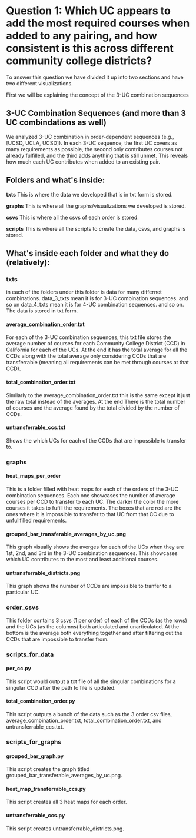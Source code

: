 # **Question 1:** Which UC appears to add the most required courses when added to any pairing, and how consistent is this across different community college districts?

To answer this question we have divided it up into two sections and have two different visualizations. 

First we will be explaining the concept of the 3-UC combination sequences

## 3-UC Combination Sequences (and more than 3 UC combindations as well)
We analyzed 3-UC combination in order-dependent sequences (e.g., [UCSD, UCLA, UCSD]). In each 3-UC sequence, the first UC covers as many requirements as possible, the second only contributes courses not already fulfilled, and the third adds anything that is still unmet. This reveals how much each UC contributes when added to an existing pair.​

## Folders and what's inside:

**txts**
This is where the data we developed that is in txt form is stored.

**graphs**
This is where all the graphs/visualizations we developed is stored.

**csvs**
This is where all the csvs of each order is stored.

**scripts**
This is where all the scripts to create the data, csvs, and graphs is stored.

## What's inside each folder and what they do (relatively):

### txts
in each of the folders under this folder is data for many differnet combinations. data_3_txts mean it is for 3-UC combination sequences. and so on data_4_txts mean it is for 4-UC combination sequences. and so on. The data is stored in txt form.

#### average_combination_order.txt
For each of the 3-UC combination sequences, this txt file stores the average number of courses for each Community College District (CCD) in California for each of the UCs. At the end it has the total average for all the CCDs along with the total average only considering CCDs that are transferrable (meaning all requirements can be met through courses at that CCD).

#### total_combination_order.txt
Similarly to the average_combination_order.txt this is the same except it just the raw total instead of the averages. At the end There is the total number of courses and the average found by the total divided by the number of CCDs.

#### untransferrable_ccs.txt
Shows the which UCs for each of the CCDs that are impossible to transfer to.

### graphs
#### heat_maps_per_order
This is a folder filled with heat maps for each of the orders of the 3-UC combination sequences. Each one showcases the number of average courses per CCD to transfer to each UC. The darker the color the more courses it takes to fufill the requirements. The boxes that are red are the ones where it is impossible to transfer to that UC from that CC due to unfullfilled requirements.

#### grouped_bar_transferable_averages_by_uc.png
This graph visually shows the averges for each of the UCs when they are 1st, 2nd, and 3rd in the 3-UC combination sequences. This showcases which UC contributes to the most and least additional courses.

#### untransferrable_districts.png
This graph shows the number of CCDs are impossible to tranfer to a particular UC.

### order_csvs
This folder contains 3 csvs (1 per order) of each of the CCDs (as the rows) and the UCs (as the columns) both articulated and unarticulated. At the bottom is the average both everything together and after filtering out the CCDs that are impossible to transfer from.

### scripts_for_data
#### per_cc.py
This script would output a txt file of all the singular combinations for a singular CCD after the path to file is updated.

#### total_combination_order.py
This script outputs a bunch of the data such as the 3 order csv files, average_combination_order.txt, total_combination_order.txt, and untransferrable_ccs.txt.

### scripts_for_graphs
#### grouped_bar_graph.py
This script creates the graph titled grouped_bar_transferable_averages_by_uc.png.

#### heat_map_transferrable_ccs.py
This script creates all 3 heat maps for each order.

#### untransferrable_ccs.py
This script creates untransferrable_districts.png.
